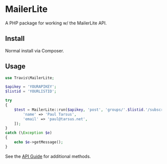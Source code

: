 # MailerLite

A PHP package for working w/ the MailerLite API.

## Install

Normal install via Composer.

## Usage

```php
use Travis\MailerLite;

$apikey = 'YOURAPIKEY';
$listid = 'YOURLISTID';

try
{
	$test = MailerLite::run($apikey, 'post', 'groups/'.$listid.'/subscribers', [
		'name' => 'Paul Tarsus',
		'email' => 'paul@tarsus.net',
	]);
}
catch (\Exception $e)
{
	echo $e->getMessage();
}
```

See the [API Guide](https://developers.mailerlite.com/docs/getting-started-with-mailerlite-api) for additional methods.